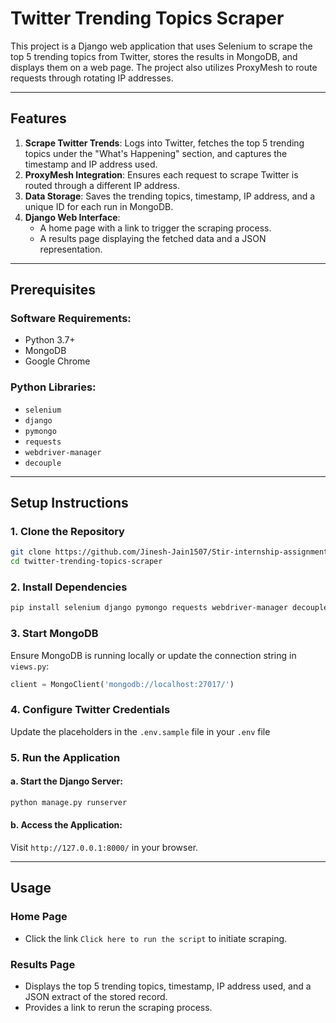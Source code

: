 # Twitter Trending Topics Scraper

This project is a Django web application that uses Selenium to scrape the top 5 trending topics from Twitter, stores the results in MongoDB, and displays them on a web page. The project also utilizes ProxyMesh to route requests through rotating IP addresses.

---

## Features
1. **Scrape Twitter Trends**: Logs into Twitter, fetches the top 5 trending topics under the "What's Happening" section, and captures the timestamp and IP address used.
2. **ProxyMesh Integration**: Ensures each request to scrape Twitter is routed through a different IP address.
3. **Data Storage**: Saves the trending topics, timestamp, IP address, and a unique ID for each run in MongoDB.
4. **Django Web Interface**:
   - A home page with a link to trigger the scraping process.
   - A results page displaying the fetched data and a JSON representation.

---

## Prerequisites
### Software Requirements:
- Python 3.7+
- MongoDB
- Google Chrome

### Python Libraries:
- `selenium`
- `django`
- `pymongo`
- `requests`
- `webdriver-manager`
- `decouple`

---

## Setup Instructions

### 1. Clone the Repository
```bash
git clone https://github.com/Jinesh-Jain1507/Stir-internship-assignment.git
cd twitter-trending-topics-scraper
```

### 2. Install Dependencies
```bash
pip install selenium django pymongo requests webdriver-manager decouple
```

### 3. Start MongoDB
Ensure MongoDB is running locally or update the connection string in `views.py`:
```python
client = MongoClient('mongodb://localhost:27017/')
```

### 4. Configure Twitter Credentials
Update the placeholders in the `.env.sample` file in your `.env` file

### 5. Run the Application
#### a. Start the Django Server:
```bash
python manage.py runserver
```

#### b. Access the Application:
Visit `http://127.0.0.1:8000/` in your browser.

---

## Usage
### Home Page
- Click the link `Click here to run the script` to initiate scraping.

### Results Page
- Displays the top 5 trending topics, timestamp, IP address used, and a JSON extract of the stored record.
- Provides a link to rerun the scraping process.
